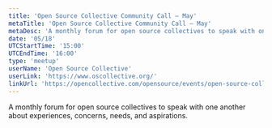 ```yaml
---
title: 'Open Source Collective Community Call — May'
metaTitle: 'Open Source Collective Community Call — May'
metaDesc: 'A monthly forum for open source collectives to speak with one another about experiences, concerns, needs, and aspirations.'
date: '05/18'
UTCStartTime: '15:00'
UTCEndTime: '16:00'
type: 'meetup'
userName: 'Open Source Collective'
userLink: 'https://www.oscollective.org/'
linkUrl: 'https://opencollective.com/opensource/events/open-source-collective-community-call-may-23-7b024e1d'
---
```


A monthly forum for open source collectives to speak with one another about experiences, concerns, needs, and aspirations.